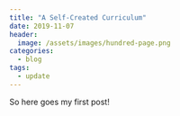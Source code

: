 ```yaml
---
title: "A Self-Created Curriculum"
date: 2019-11-07
header:
  image: /assets/images/hundred-page.png
categories:
  - blog
tags:
  - update
---
```


So here goes my first post!
